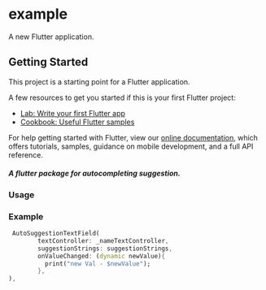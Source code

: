 # example

A new Flutter application.

## Getting Started

This project is a starting point for a Flutter application.

A few resources to get you started if this is your first Flutter project:

- [Lab: Write your first Flutter app](https://flutter.dev/docs/get-started/codelab)
- [Cookbook: Useful Flutter samples](https://flutter.dev/docs/cookbook)

For help getting started with Flutter, view our
[online documentation](https://flutter.dev/docs), which offers tutorials,
samples, guidance on mobile development, and a full API reference.

##### A flutter package for autocompleting suggestion.

### Usage 



### Example

```dart
 AutoSuggestionTextField(
        textController: _nameTextController,
        suggestionStrings: suggestionStrings,
        onValueChanged: (dynamic newValue){
          print("new Val - $newValue");
        },
),
```



